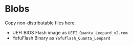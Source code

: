 # Blobs

Copy non-distributable files here:
 - UEFI BIOS Flash image as `UEFI_Quanta_Leopard_v2.rom`
 - YafuFlash Binary as `Yafuflash_Quanta_Leopard`
